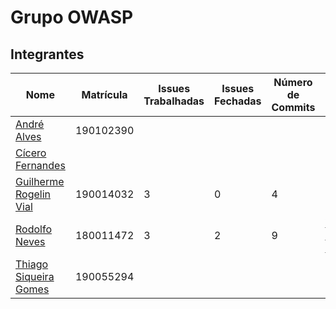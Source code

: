 # Grupo OWASP

## Integrantes

| Nome | Matrícula | Issues Trabalhadas |Issues Fechadas | Número de Commits |Projetos |
| --------- | ----- | ------- |--------- | ----- | ------- |
| [André Alves](https://github.com/andremralves) | 190102390 | | | | |
| [Cícero Fernandes](https://github.com/ciceroff)  | | | | | |
| [Guilherme Rogelin Vial ](https://github.com/GRVial) | 190014032 | 3 | 0 | 4 | 1 |
| [Rodolfo Neves](https://github.com/roddas) | 180011472 | 3 | 2 | 9 | [Wrong Secrets](https://github.com/OWASP/wrongsecrets) e [Nettacker](https://github.com/OWASP/Nettacker) |
| [Thiago Siqueira Gomes](https://github.com/thgomes) | 190055294 | || | |